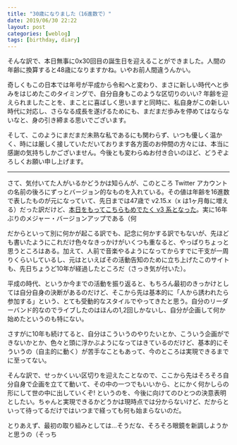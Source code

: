 ```yaml
---
title: "30歳になりました（16進数で）"
date: 2019/06/30 22:22
layout: post
categories: [weblog]
tags: [birthday, diary]
---
```


そんな訳で、本日無事に0x30回目の誕生日を迎えることができました。人間の年齢に換算すると48歳になりますかね。いやお前人間違うんかい。

<!-- more -->

奇しくもこの日本では年号が平成から令和へと変わり、まさに新しい時代へと歩みをはじめたこのタイミングで、自分自身もこのような区切りのいい? 年齢を迎えられましたことを、まことに喜ばしく思いますと同時に、私自身がこの新しい時代に対応し、さらなる成長を遂げるためにも、まだまだ歩みを停めてはならないなと、身の引き締まる思いでございます。

そして、このようにまだまだ未熟な私であるにも関わらず、いつも優しく温かく、時には厳しく接していただいております各方面のお仲間の方々には、本当に感謝の気持ちしかございません。今後とも変わらぬお付き合いのほど、どうぞよろしくお願い申し上げます。

- - -

さて、気付いてた人がいるかどうかは知らんが、このところ Twitter アカウントの名前の後ろにずっとバージョン的なものを入れている。その値は年齢を16進数で表したものが元になっていて、先日までは47歳で v2.15.x（x は1ヶ月毎に増える）だった訳だけど、[本日をもってこちらもめでたく v3 系となった][jforg]。実に16年ぶりのメジャー・バージョンアップである（何

[jforg]: https://twitter.com/JForg

だからといって別に何かが起こる訳でも、記念に何かする訳でもないが、先ほども書いたようにこれだけ色々なきっかけがいくつも重なると、やっぱりちょっと思うところはある。加えて、人前で音楽やるようになってからすでに干支が一周りくらいしているし、元はといえばその活動告知のために立ち上げたこのサイトも、先日ちょうど10年が経過したところだ（さっき気が付いた）。

平成の時代、というか今までの活動を振り返ると、もちろん最初のきっかけとしては自分自身の決断があるのだけど、そこから先は基本的に「人から誘われたら参加する」という、とても受動的なスタイルでやってきたと思う。自分のリーダーバンド的なのでライブしたのはほんの1,2回しかないし、自分が企画して何か始めたというのも特にない。

さすがに10年も続けてると、自分はこういうのやりたいとか、こういう企画ができないかとか、色々と頭に浮かぶようになってはきているのだけど、基本的にそういうの（自主的に動く）が苦手なこともあって、今のところは実現できるまでに至ってない。

そんな訳で、せっかくいい区切りを迎えたことなので、ここから先はそろそろ自分自身で企画を立てて動いて、その中の一つでもいいから、とにかく何かしらの形にして世の中に出していくぞ! というのを、今後に向けてのひとつの決意表明としたい。ちゃんと実現できるかどうかは現時点では分からないけど、だからといって待ってるだけではいつまで経っても何も始まらないのだ。

とりあえず、最初の取り組みとしては…そうだな、そろそろ眼鏡を新調しようかと思うの（そっち
